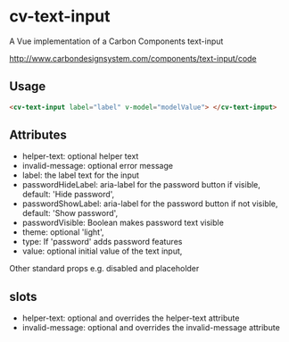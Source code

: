 # cv-text-input

A Vue implementation of a Carbon Components text-input

http://www.carbondesignsystem.com/components/text-input/code

## Usage

```html
<cv-text-input label="label" v-model="modelValue"> </cv-text-input>
```

## Attributes

- helper-text: optional helper text
- invalid-message: optional error message
- label: the label text for the input
- passwordHideLabel: aria-label for the password button if visible, default: 'Hide password',
- passwordShowLabel: aria-label for the password button if not visible, default: 'Show password',
- passwordVisible: Boolean makes password text visible
- theme: optional 'light',
- type: If 'password' adds password features
- value: optional initial value of the text input,

Other standard props e.g. disabled and placeholder

## slots

- helper-text: optional and overrides the helper-text attribute
- invalid-message: optional and overrides the invalid-message attribute

